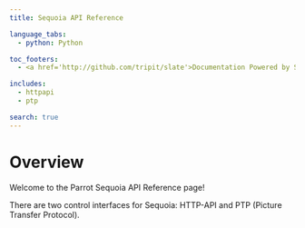 ```yaml
---
title: Sequoia API Reference

language_tabs:
  - python: Python

toc_footers:
  - <a href='http://github.com/tripit/slate'>Documentation Powered by Slate</a>

includes:
  - httpapi
  - ptp

search: true
---
```


# Overview

Welcome to the Parrot Sequoia API Reference page!

There are two control interfaces for Sequoia: HTTP-API and PTP (Picture Transfer
Protocol).

